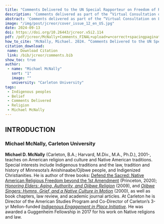 ```yaml
---
title: "Comments Delivered to the UN Special Rapporteur on Freedom of Religion or Belief"
description: 'Comments delivered as part of the “Virtual Consultation on Legal Framework: Indigenous Peoples and the Right to Freedom of Religion or Belief,” held June 22, 2022'
abstract: 'Comments delivered as part of the “Virtual Consultation on Legal Framework: Indigenous Peoples and the Right to Freedom of Religion or Belief,” held June 22, 2022. For details on the Special Rapporteur’s report, see Ahmed Shaheed, “Interim Report of the Special Rapporteur on Freedom of Religion or Belief. Indigenous Peoples and the Right to Freedom of Religion or Belief” (New York: United Nations, October 10, 2022), https://www.ohchr.org/en/ documents/thematic-reports/a77514-interim-report-special-rapporteur-freedom-religion-or-belief.'
image: "/img/post/jcreor/cover_issue_12_en_US.jpg"
date: 2024-09-13
doi: https://doi.org/10.26443/jcreor.v5i2.114
pdf: /pdf/jcreor/McNally+Comments_FINAL+upload+w+correct+spacingpagination_Dec+13th.pdf
how_to_cite: 'McNally, Michael. 2024. “Comments Delivered to the UN Special Rapporteur on Freedom of Religion or Belief”. Journal of the Council for Research on Religion 5 (2). Montreal, QC, Canada:46-53.'
citation_download: 
 name: Download Citation
 link: /bib/jcreor/comments.bib
show_toc: true
author: 
 - name: "Michael McNally"
   sort: "1"
   image: ""
   university: "Carleton University"
tags: 
 - Indigenous peoples
 - Belief
 - Comments Delivered
 - Religion
 - Michael McNally
---
```

## INTRODUCTION

### Michael McNally, Carleton University

**Michael D. McNally** (Carleton, B.A.; Harvard, M.Div., M.A., Ph.D.), 2001-, teaches on American religion and culture and Native American traditions. Special interests include Indigenous traditions and the law, tradition and history of Minnesota’s Anishinaabe/Ojibwe people, and Indigenized Christianities. He is author of three books: [Defend the Sacred: Native American Religious Freedom beyond the 1st Amendment](https://press.princeton.edu/books/paperback/9780691190907/defend-the-sacred) (Princeton, 2020); [_Honoring Elders: Aging, Authority, and Ojibwe Religion_](http://cup.columbia.edu/search-results?keyword=michael+d.+mcnally&bisac_heading=combined&order=super_relevance&from=advanced) (2009), and _[Ojibwe Singers: Hymns, Grief, and a Native Culture in Motion](http://shop.mnhs.org/products/ojibwe-singers)_ (2000), as well as book chapters, law review, and academic journal articles. At Carleton he is Director of the American Studies Program and Co-Director of Carleton’s 3-yr Mellon-funded [_Indigenous Engagement in Place Initiative_](https://www.carleton.edu/indigenous-engagement/). He was awarded a Guggenheim Fellowship in 2017 for his work on Native religions and law.

